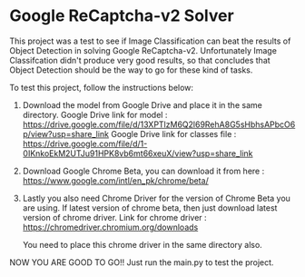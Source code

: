 # Google ReCaptcha-v2 Solver

This project was a test to see if Image Classification can beat the results of Object Detection in solving Google ReCaptcha-v2. Unfortunately Image Classifcation didn't produce very good results, so that concludes that Object Detection should be the way to go for these kind of tasks.

To test this project, follow the instructions below:
1. Download the model from Google Drive and place it in the same directory. 
   Google Drive link for model : https://drive.google.com/file/d/13XPTlzM6Q2l69RehA8G5sHbhsAPbcO6p/view?usp=share_link
   Google Drive link for classes file : https://drive.google.com/file/d/1-0IKnkoEkM2UTJu91HPK8vb6mt66xeuX/view?usp=share_link
   

2. Download Google Chrome Beta, you can download it from here : https://www.google.com/intl/en_pk/chrome/beta/

3. Lastly you also need Chrome Driver for the version of Chrome Beta you are using. If latest version of chrome beta, then just download latest version of chrome driver.
   Link for chrome driver : https://chromedriver.chromium.org/downloads
   
   You need to place this chrome driver in the same directory also.

NOW YOU ARE GOOD TO GO!!
Just run the main.py to test the project.
